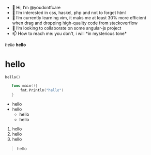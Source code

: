 - 👋 Hi, I’m @youdontfcare
- 👀 I’m interested in css, haskel, php and not to forget html
- 🌱 I’m currently learning vim, it maks me at least 30% more efficient when drag and dropping high-quality code from stackoverflow
- 💞️ I’m looking to collaborate on some angular-js project
- 📫 How to reach me: you don't, i will \*in mysterious tone\*

<!---
youdontfcare/youdontfcare is a ✨ special ✨ repository because its `README.md` (this file) appears on your GitHub profile.
You can click the Preview link to take a look at your changes.
--->

*hello*
**hello**
# hello

`hello()`

```go
   func main(){
       fmt.Println("hello")
   }
```
   
* hello
* hello
  * hello
  * hello
1. hello
2. hello
  3. hello
> hello
